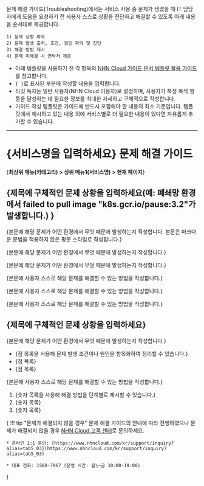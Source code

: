 문제 해결 가이드(Troubleshooting)에서는 서비스 사용 중 문제가 생겼을 때 IT 담당자에게 도움을 요청하기 전 사용자 스스로 상황을 진단하고 해결할 수 있도록 아래 내용을 순서대로 제공합니다.

```
1) 문제 상황 파악
2) 문제 발생 출처, 조건, 원인 파악 및 진단
3) 해결 방법 제시
4) 문제 미해결 시 연락처 제공
```

* 아래 템플릿을 사용하기 전 각 항목의  [NHN Cloud 가이드 문서 템플릿 활용 가이드](https://nhnent.dooray.com/share/pages/zzvZY-57RG6imxkuc_-blA)를 참고합니다.
* `{ }`로 표시된 부분에 작성할 내용을 입력합니다.
* 타깃 독자는 일반 사용자(NHN Cloud 이용자)로 설정하며, 사용자가 특정 목적 행동을 달성하는 데 필요한 정보를 최대한 자세하고 구체적으로 작성합니다.
* 가이드 작성 템플릿은 가이드에 반드시 포함해야 할 내용의 최소 기준입니다. 템플릿에서 제시하고 있는 내용 외에 서비스별로 더 필요한 내용이 있다면 자유롭게 추가할 수 있습니다.

---

# {서비스명을 입력하세요} 문제 해결 가이드

<!--문서의 각 페이지는 위 문서 제목(Heading 1, #) 단위로 모듈화합니다. 문서 제목(Heading 1)은 페이지당 1번만 사용할 수 있습니다.-->

{**최상위 메뉴(카테고리) > 상위 메뉴1(서비스명) > 현재 페이지**}

<!--문서의 제목 바로 아랫줄에 평문에 볼드체를 적용한 스타일로 사용자 가이드 내에서 현재 페이지까지의 경로를 작성합니다.  -->
<!--예: **Storage > Block Storage > 문제 해결 가이드**  -->

## {제목에 구체적인 문제 상황을 입력하세요(예: 폐쇄망 환경에서 failed to pull image "k8s.gcr.io/pause:3.2"가 발생합니다.) }

 <!--문제 상황은 '어디서', '무엇이', '어떻게' 되었는지를 반드시 포함하여 작성합니다. -->

{본문에 해당 문제가 어떤 환경에서 무엇 때문에 발생하는지 작성합니다. 본문은 마크다운 문법을 적용하지 않은 평문 스타일로 작성합니다.}

{본문에 해당 문제가 어떤 환경에서 무엇 때문에 발생하는지 작성합니다.}

{본문에 해당 문제가 어떤 환경에서 무엇 때문에 발생하는지 작성합니다.}

<!--문제의 원인 진단과 해결 방법 사이에 한 칸 공백을 둡니다.-->


{본문에 사용자 스스로 해당 문제를 해결할 수 있는 방법을 작성합니다.}

{본문에 사용자 스스로 해당 문제를 해결할 수 있는 방법을 작성합니다.}

{본문에 사용자 스스로 해당 문제를 해결할 수 있는 방법을 작성합니다.}

## {제목에 구체적인 문제 상황을 입력하세요}

{본문에 해당 문제가 어떤 환경에서 무엇 때문에 발생하는지 작성합니다.}

* {점 목록을 사용해 문제 발생 조건이나 원인을 항목화하여 정리할 수 있습니다.}
* {점 목록}
* {점 목록}

<!--문제의 원인 진단과 해결 방법 사이에 한 칸 공백을 둡니다.-->

{본문에 사용자 스스로 해당 문제를 해결할 수 있는 방법을 작성합니다.}

1. {숫자 목록을 사용해 해결 방법을 단계별로 제시할 수 있습니다.}
2. {숫자 목록}
3. {숫자 목록}


{
!!! tip "문제가 해결되지 않을 경우"
    문제 해결 가이드의 안내에 따라 진행하였으나 문제가 해결되지 않을 경우 [NHN Cloud 고객 센터](https://www.nhncloud.com/kr/support)로 문의하세요.
   
    * 온라인 1:1 문의: [https://www.nhncloud.com/kr/support/inquiry?alias=tab5_03](https://www.nhncloud.com/kr/support/inquiry?alias=tab5_03)
    
    * 대표 전화: 1588-7967 (운영 시간: 월\~금 10:00-19:00)
}

